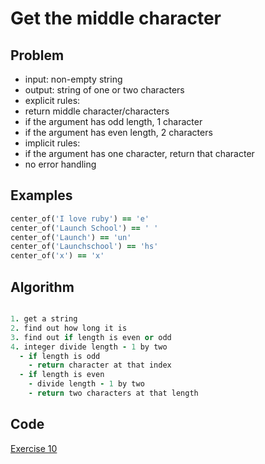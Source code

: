# Get the middle character

## Problem

- input: non-empty string
- output: string of one or two characters
- explicit rules:
-   return middle character/characters
-   if the argument has odd length, 1 character
-   if the argument has even length, 2 characters
- implicit rules:
-   if the argument has one character, return that character
-   no error handling

## Examples

```ruby
center_of('I love ruby') == 'e'
center_of('Launch School') == ' '
center_of('Launch') == 'un'
center_of('Launchschool') == 'hs'
center_of('x') == 'x'
```

## Algorithm

```ruby

1. get a string
2. find out how long it is
3. find out if length is even or odd
4. integer divide length - 1 by two
  - if length is odd
    - return character at that index
  - if length is even
    - divide length - 1 by two
    - return two characters at that length

```

## Code

[Exercise 10](/exercise_10.rb)